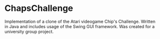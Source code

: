# ChapsChallenge

Implementation of a clone of the Atari videogame Chip's Challenge. Written in Java and includes usage of the Swing GUI framework. Was created for a university group project.
